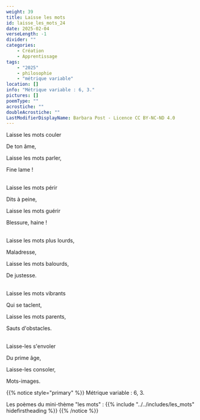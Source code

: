 ```yaml
---
weight: 39
title: Laisse les mots
id: laisse_les_mots_24
date: 2025-02-04
verseLength: -1
divider: ""
categories:
    - Création
    - Apprentissage
tags:
    - "2025"
    - philosophie
    - "métrique variable"
location: []
info: "Métrique variable : 6, 3."
pictures: []
poemType: ""
acrostiche: ""
doubleAcrostiche: ""
LastModifierDisplayName: Barbara Post - Licence CC BY-NC-ND 4.0
---
```

Laisse les mots couler

De ton âme,

Laisse les mots parler,

Fine lame !

 \
Laisse les mots périr

Dits à peine,

Laisse les mots guérir

Blessure, haine !

 \
Laisse les mots plus lourds,

Maladresse,

Laisse les mots balourds,

De justesse.

 \
Laisse les mots vibrants

Qui se taclent,

Laisse les mots parents,

Sauts d'obstacles.

 \
Laisse-les s'envoler

Du prime âge,

Laisse-les consoler,

Mots-images.

{{% notice style="primary" %}}
Métrique variable : 6, 3.

Les poèmes du mini-thème "les mots" :
{{% include "../../includes/les_mots" hidefirstheading %}}
{{% /notice %}}